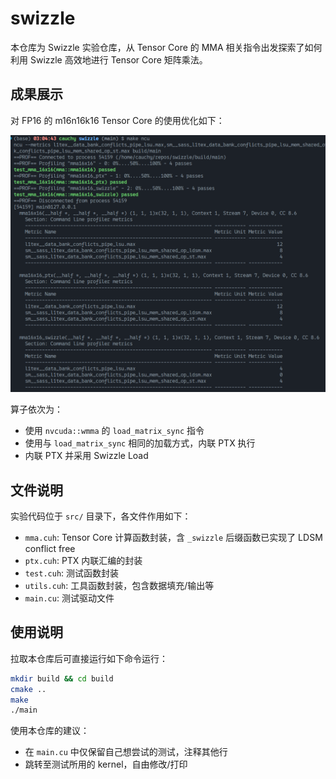# swizzle

本仓库为 Swizzle 实验仓库，从 Tensor Core 的 MMA 相关指令出发探索了如何利用 Swizzle 高效地进行 Tensor Core 矩阵乘法。

## 成果展示

对 FP16 的 m16n16k16 Tensor Core 的使用优化如下：

![16x16res](./assets/16x16res.png)

算子依次为：
- 使用 `nvcuda::wmma` 的 `load_matrix_sync` 指令
- 使用与 `load_matrix_sync` 相同的加载方式，内联 PTX 执行
- 内联 PTX 并采用 Swizzle Load

## 文件说明

实验代码位于 `src/` 目录下，各文件作用如下：

- `mma.cuh`: Tensor Core 计算函数封装，含 `_swizzle` 后缀函数已实现了 LDSM conflict free
- `ptx.cuh`: PTX 内联汇编的封装
- `test.cuh`: 测试函数封装
- `utils.cuh`: 工具函数封装，包含数据填充/输出等
- `main.cu`: 测试驱动文件

## 使用说明
拉取本仓库后可直接运行如下命令运行：
```sh
mkdir build && cd build
cmake ..
make 
./main
```

使用本仓库的建议：

- 在 `main.cu` 中仅保留自己想尝试的测试，注释其他行
- 跳转至测试所用的 kernel，自由修改/打印
